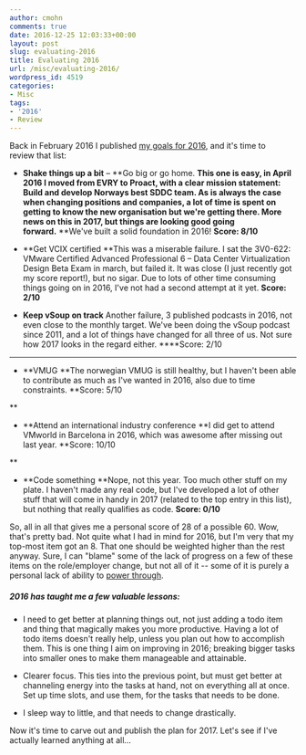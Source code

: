 ```yaml
---
author: cmohn
comments: true
date: 2016-12-25 12:03:33+00:00
layout: post
slug: evaluating-2016
title: Evaluating 2016
url: /misc/evaluating-2016/
wordpress_id: 4519
categories:
- Misc
tags:
- '2016'
- Review
---
```


Back in February 2016 I published [my goals for 2016](http://vninja.net/misc/oh-wow-its-already-2016/), and it's time to review that list:


<!--more-->



  * **Shake things up a bit** – **Go big or go home.
**This one is easy, in April 2016 I moved from EVRY to Proact, with a clear mission statement: Build and develop Norways best SDDC team. As is always the case when changing positions and companies, a lot of time is spent on getting to know the new organisation but we're getting there.
More news on this in 2017, **but things are looking good going forward**.** **We've built a solid foundation in 2016!
****Score: 8/10****


  * **Get VCIX certified
**This was a miserable failure. I sat the 3V0-622: VMware Certified Advanced Professional 6 – Data Center Virtualization Design Beta Exam in march, but failed it. It was close (I just recently got my score report!), but no sigar. Due to lots of other time consuming things going on in 2016, I've not had a second attempt at it yet.
****Score: 2/10****


  * **Keep vSoup on track**
Another failure, 3 published podcasts in 2016, not even close to the monthly target. We've been doing the vSoup podcast since 2011, and a lot of things have changed for all three of us. Not sure how 2017 looks in the regard either.
****Score: 2/10

****


  * **VMUG
**The norwegian VMUG is still healthy, but I haven't been able to contribute as much as I've wanted in 2016, also due to time constraints.
**Score: 5/10

**


  * **Attend an international industry conference
**I did get to attend VMworld in Barcelona in 2016, which was awesome after missing out last year.
**Score: 10/10

**


  * **Code something
**Nope, not this year. Too much other stuff on my plate. I haven't made any real code, but I've developed a lot of other stuff that will come in handy in 2017 (related to the top entry in this list), but nothing that really qualifies as code.
**Score: 0/10**



So, all in all that gives me a personal score of 28 of a possible 60. Wow, that's pretty bad. Not quite what I had in mind for 2016, but I'm very that my top-most item got an 8. That one should be weighted higher than the rest anyway.
Sure, I can "blame" some of the lack of progress on a few of these items on the role/employer change, but not all of it -- some of it is purely a personal lack of ability to [power through](http://dictionary.cambridge.org/dictionary/english/power-through-sth).



##### 2016 has taught me a few valuable lessons:







  * I need to get better at planning things out, not just adding a todo item and thing that magically makes you more productive. Having a lot of todo items doesn't really help, unless you plan out how to accomplish them. This is one thing I aim on improving in 2016; breaking bigger tasks into smaller ones to make them manageable and attainable.


  * Clearer focus. This ties into the previous point, but must get better at channeling energy into the tasks at hand, not on everything all at once. Set up time slots, and use them, for the tasks that needs to be done.


  * I sleep way to little, and that needs to change drastically.



Now it's time to carve out and publish the plan for 2017. Let's see if I've actually learned anything at all...
